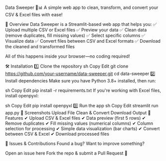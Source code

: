 Data Sweeper 🧹📊
A simple web app to clean, transform, and convert your CSV & Excel files with ease!

🚀 Overview
Data Sweeper is a Streamlit-based web app that helps you:
✅ Upload multiple CSV or Excel files
✅ Preview your data
✅ Clean data (remove duplicates, fill missing values)
✅ Select specific columns
✅ Visualize data
✅ Convert files between CSV and Excel formats
✅ Download the cleaned and transformed files

All of this happens inside your browser—no coding required!

🛠 Installation
1️⃣ Clone the repository
sh
Copy
Edit
git clone https://github.com/your-username/data-sweeper.git
cd data-sweeper
2️⃣ Install dependencies
Make sure you have Python 3.8+ installed, then run:

sh
Copy
Edit
pip install -r requirements.txt
If you're working with Excel files, install openpyxl:

sh
Copy
Edit
pip install openpyxl
3️⃣ Run the app
sh
Copy
Edit
streamlit run app.py
📸 Screenshots
Upload File	Clean & Convert	Download Output
📝 Features
✔ Upload CSV & Excel files
✔ Data preview (first 5 rows)
✔ Remove duplicates
✔ Fill missing values (numerical columns)
✔ Column selection for processing
✔ Simple data visualization (bar charts)
✔ Convert between CSV & Excel
✔ Download processed files

🐛 Issues & Contributions
Found a bug? Want to improve something?

Open an issue here
Fork the repo & submit a Pull Request 🚀
